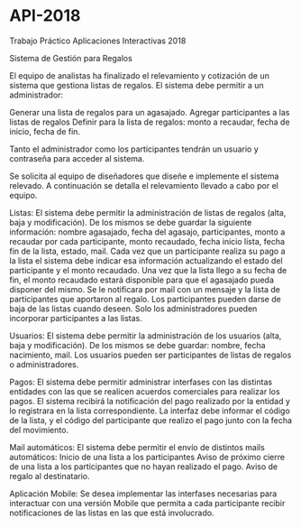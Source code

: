# API-2018
Trabajo Práctico Aplicaciones Interactivas 2018

Sistema de Gestión para Regalos

El equipo de analistas ha finalizado el relevamiento y cotización de un sistema que gestiona listas de regalos.
El sistema debe permitir a un administrador:

Generar una lista de regalos para un agasajado.
Agregar participantes a las listas de regalos
Definir para la lista de regalos: monto a recaudar, fecha de inicio, fecha de fin.

Tanto el administrador como los participantes tendrán un usuario y contraseña para acceder al sistema.

Se solicita al equipo de diseñadores que diseñe e implemente el sistema relevado. A continuación se detalla el relevamiento llevado a cabo por el equipo.

Listas:
El sistema debe permitir la administración de listas de regalos (alta, baja y modificación). De los mismos se debe guardar la siguiente información: nombre agasajado, fecha del agasajo, participantes, monto a recaudar por cada participante, monto recaudado, fecha inicio lista, fecha fin de la lista, estado, mail.
Cada vez que un participante realiza su pago a la lista el sistema debe indicar esa información actualizando el estado del participante y el monto recaudado.
Una vez que la lista llego a su fecha de fin, el monto recaudado estará disponible para que el agasajado pueda disponer del mismo. Se le notificara por mail con un mensaje y la lista de participantes que aportaron al regalo.
Los participantes pueden darse de baja de las listas cuando deseen.
Solo los administradores pueden incorporar participantes a las listas.

Usuarios:
El sistema debe permitir la administración de los usuarios (alta, baja y modificación). De los mismos se debe guardar: nombre, fecha nacimiento, mail.
Los usuarios pueden ser participantes de listas de regalos o administradores.

Pagos:
El sistema debe permitir administrar interfases con las distintas entidades con las que se realicen acuerdos comerciales para realizar los pagos.
El sistema recibirá la notificación del pago realizado por la entidad y lo registrara en la lista correspondiente. La interfaz debe informar el código de la lista, y el código del participante que realizo el pago junto con la fecha del movimiento.

Mail automáticos:
El sistema debe permitir el envío de distintos mails automáticos:
Inicio de una lista a los participantes
Aviso de próximo cierre de una lista a los participantes que no hayan realizado el pago.
Aviso de regalo al destinatario.

Aplicación Mobile:
Se desea implementar las interfases necesarias para interactuar con una versión Mobile que permita a cada participante recibir notificaciones de las listas en las que está involucrado.
